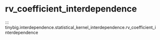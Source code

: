 # rv_coefficient_interdependence

::: tinybig.interdependence.statistical_kernel_interdependence.rv_coefficient_interdependence